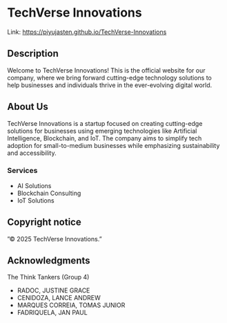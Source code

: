 # TechVerse Innovations

Link: https://piyujasten.github.io/TechVerse-Innovations

## Description

Welcome to TechVerse Innovations! This is the official website for our company, where we bring forward cutting-edge technology solutions to help businesses and individuals thrive in the ever-evolving digital world.

## About Us

TechVerse Innovations is a startup focused on creating cutting-edge solutions for businesses using emerging technologies like Artificial Intelligence, Blockchain, and IoT. The company aims to simplify tech adoption for small-to-medium businesses while emphasizing sustainability and accessibility.


### Services

* AI Solutions
* Blockchain Consulting
* IoT Solutions

## Copyright notice

”© 2025 TechVerse Innovations.”

## Acknowledgments

The Think Tankers (Group 4)
* RADOC, JUSTINE GRACE
* CENIDOZA, LANCE ANDREW
* MARQUES CORREIA, TOMAS JUNIOR
* FADRIQUELA, JAN PAUL
